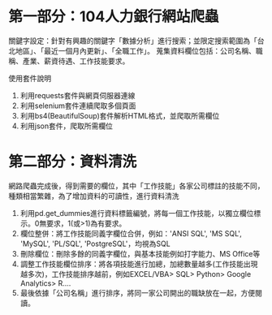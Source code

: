 # 第一部分：104人力銀行網站爬蟲
關鍵字設定：針對有興趣的關鍵字「數據分析」進行搜索；並限定搜索範圍為「台北地區」、「最近一個月內更新」、「全職工作」。
蒐集資料欄位包括：公司名稱、職稱、產業、薪資待遇、工作技能要求。

使用套件說明
1. 利用requests套件與網頁伺服器連線
2. 利用selenium套件連續爬取多個頁面
3. 利用bs4(BeautifulSoup)套件解析HTML格式，並爬取所需欄位
4. 利用json套件，爬取所需欄位

# 第二部分：資料清洗
網路爬蟲完成後，得到需要的欄位，其中「工作技能」各家公司標註的技能不同，種類相當繁雜，為了增加資料的可讀性，進行資料清洗

1. 利用pd.get_dummies進行資料標籤編號，將每一個工作技能，以獨立欄位標示。0無要求，1(或>1)為有要求。
2. 欄位整併：將工作技能同義字欄位合併，例如：'ANSI SQL', 'MS SQL', 'MySQL', 'PL/SQL', 'PostgreSQL'，均視為SQL
3. 刪除欄位：刪除多餘的同義字欄位，與基本技能例如打字能力、MS Office等
4. 調整工作技能欄位排序：將各項技能進行加總，加總數量越多(工作技能出現越多次)，工作技能排序越前，例如EXCEL/VBA> SQL> Python> Google Analytics> R....
5. 最後依據「公司名稱」進行排序，將同一家公司開出的職缺放在一起，方便閱讀。

